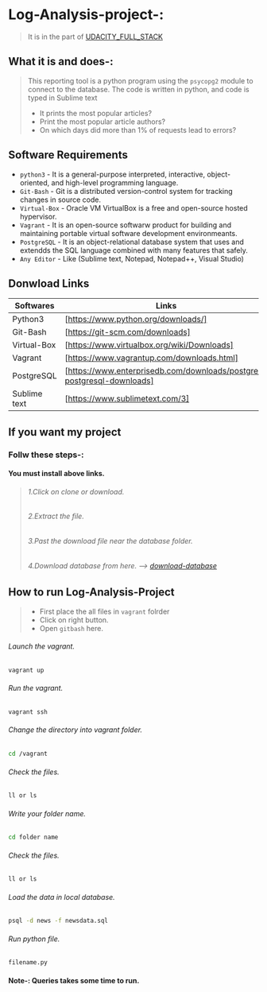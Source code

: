 # Log-Analysis-project-:
>It is in the part of [UDACITY_FULL_STACK](https://in.udacity.com/course/full-stack-web-developer-nanodegree--nd004)
## What it is and does-:
>This reporting tool is a python program using the `psycopg2` module to connect to the database. 
The code is written in python, and code is typed in Sublime text
 >* It prints the most popular articles?
 >* Print the most popular article authors?
 >* On which days did more than 1% of requests lead to errors?
 
 ## Software Requirements
 * `python3` - It is a general-purpose interpreted, interactive, object-oriented, and high-level programming language.
 * `Git-Bash` - Git is a distributed version-control system for tracking changes in source code.
 * `Virtual-Box` - Oracle VM VirtualBox is a free and open-source hosted hypervisor.
 * `Vagrant` - It is an open-source softwarw product for building and maintaining portable virtual software development environmeants.
 * `PostgreSQL` - It is an object-relational database system that uses and extendds the SQL language combined with many features that safely.
 * `Any Editor` - Like (Sublime text, Notepad, Notepad++, Visual Studio)

## Donwload Links
 
 | Softwares | Links |
 | ------------ | ----- |
 | Python3 | [https://www.python.org/downloads/] |
 | Git-Bash | [https://git-scm.com/downloads] |
 | Virtual-Box | [https://www.virtualbox.org/wiki/Downloads] |
 | Vagrant | [https://www.vagrantup.com/downloads.html] |
 | PostgreSQL | [https://www.enterprisedb.com/downloads/postgres-postgresql-downloads] |
 | Sublime text | [https://www.sublimetext.com/3] |

 ## If you want my project

 ### Follw these steps-:
 #### You must install above links.
 >###### 1.Click on clone or download.
 >###### 2.Extract the file.
 >###### 3.Past the download file near the database folder.
 >###### 4.Download database from here. --> [download-database](https://d17h27t6h515a5.cloudfront.net/topher/2016/August/57b5f748_newsdata/newsdata.zip)

## How to run Log-Analysis-Project

> * First place the all files in `vagrant` folrder
> * Click on right button.
> * Open `gitbash` here.

###### Launch the vagrant. 

```sh
vagrant up
```
###### Run the vagrant.

```sh
vagrant ssh
```
###### Change the directory into vagrant folder.

```sh
cd /vagrant
```

###### Check the files.

```sh
ll or ls
```
###### Write your folder name.

```sh
cd folder name
```

###### Check the files.

```sh
ll or ls
```

###### Load the data in local database.

```sh
psql -d news -f newsdata.sql
```

###### Run python file.

```sh
filename.py
```

#### Note-: Queries takes some time to run.

